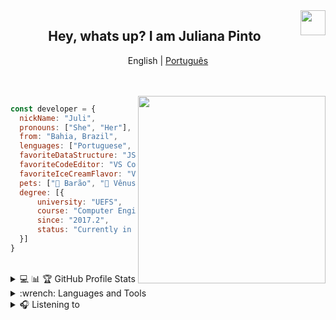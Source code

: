 <img height="40" align="right" src="https://octodex.github.com/images/nyantocat.gif">
<h2 align="center"> Hey, whats up? I am Juliana Pinto  </h2>

<p align="center">
      English   |  <a href="https://github.com/Juliapp/Juliapp/blob/master/README-pt.md">Português</a>
 </p>
 
<!--<img width="500" align="right" src="https://media1.tenor.com/images/4fbdf5a686e9c241e8f56d06c8902241/tenor.gif">-->

</br>
</br>
<img width="300" align="right" src="https://i.pinimg.com/originals/68/ae/bf/68aebf4c71bd1d6090f87237272b01e5.gif">


  ```javascript
const developer = {
    nickName: "Juli",
    pronouns: ["She", "Her"],
    from: "Bahia, Brazil",
    lenguages: ["Portuguese", "English"],
    favoriteDataStructure: "JSON",
    favoriteCodeEditor: "VS Code",
    favoriteIceCreamFlavor: "Vanilla",
    pets: ["🐶 Barão", "🐶 Vênus", "🐱 Toddy"],
    degree: [{
        university: "UEFS", 
        course: "Computer Engineering BA",
        since: "2017.2",
        status: "Currently in progress"
    }]
}
```
<br />
<details>
      <summary align="left">💻 📊 🏆 GitHub Profile Stats</summary>
      <div>
            <img src="https://github-readme-stats.vercel.app/api?username=julipinto&show_icons=true&theme=radical&count_private=true" align="left" width="465px" height="210"/> 
            <img src="https://github-readme-streak-stats.herokuapp.com?user=julipinto&theme=radical&date_format=M%20j%5B%2C%20Y%5D" align="left" width="465px" height="210"/> 
            <img src="https://github-readme-stats.vercel.app/api/top-langs/?username=julipinto&langs_count=8&layout=compact&theme=radical" width="365px" height="210" /> 
      </div>
</details>

<details>
    <summary align="left">:wrench: Languages and Tools</summary>
      <br />
      
Mainly working with | But I also do | Learning | Interested on | Tools I Like
------------------- | ------------- | -------- | ------------- | ------------
<img src="/assets/javascript.svg" alt="javascript" width="50" /> <img src="/assets/typescript.svg" alt="typescript" width="50"/> <br /> <img src="/assets/react.svg" alt="react" width="50"/> <img src="/assets/nodejs.svg" alt="nodejs" width="50"/> | <img src="/assets/c.svg" alt="C" width="50"/><img src="/assets/java.svg" alt="java" width="50"/><img src="/assets/css.svg" alt="css3"  width="50"/> <br /> <img src="/assets/html.svg" alt="html5"  width="50"/>  <img src="/assets/python.svg" alt="python"  width="50"/> |  <img src="/assets/docker.svg" alt="docker" width="50"/> <img src="/assets/husky.svg" alt="husky" width="50"/> <br /> <img src="/assets/cucumber.svg" alt="cucumber" width="50"/><img src="/assets/aws.svg" alt="aws" width="50"/>|  <img src="/assets/elixir.svg" alt="elixir" width="50"/>  <img src="/assets/firebase.svg" alt="firebase" width="50"/> <br />  <mg src="/assets/heroku.svg" alt="heroku" width="50"/>  |   <img src="/assets/vscode.svg" alt="vsCode"  width="50" /> <img src="/assets/yarn.svg" alt="yarn" width="50"/> <br /> <img src="/assets/eslint.svg" alt="eslint" width="50"/> <img src="/assets/git.svg" alt="git" width="50"/>
      
</details>


<details>
      <summary align="left">🎧 Listening to </summary>

[![spotify-github-profile](https://spotify-github-profile.vercel.app/api/view?uid=12147651958&cover_image=false)](https://spotify-github-profile.vercel.app/api/view?uid=12147651958&redirect=true)
</details>
